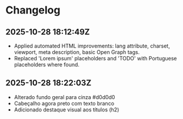 # Changelog

## 2025-10-28 18:12:49Z
- Applied automated HTML improvements: lang attribute, charset, viewport, meta description, basic Open Graph tags.
- Replaced 'Lorem ipsum' placeholders and 'TODO' with Portuguese placeholders where found.

## 2025-10-28 18:22:03Z
- Alterado fundo geral para cinza #d0d0d0
- Cabeçalho agora preto com texto branco
- Adicionado destaque visual aos títulos (h2)

